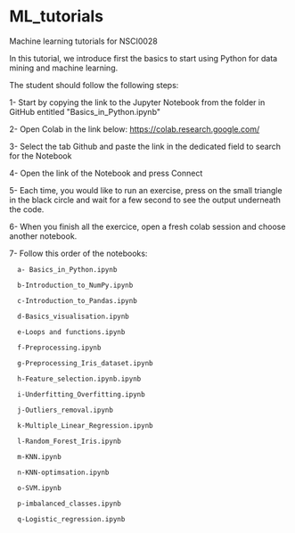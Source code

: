# ML_tutorials
Machine learning tutorials for NSCI0028

In this tutorial, we introduce first the basics to start using Python for data mining and machine learning.

The student should follow the following steps:

1- Start by copying the link to the Jupyter Notebook from the folder in GitHub entitled "Basics_in_Python.ipynb"

2- Open Colab in the link below:
https://colab.research.google.com/

3- Select the tab Github and paste the link in the dedicated field to search for the Notebook

4- Open the link of the Notebook and press Connect

5- Each time, you would like to run an exercise, press on the small triangle in the black circle and wait for a few second to see the output underneath the code.

6- When you finish all the exercice, open a fresh colab session and choose another notebook.

7- Follow this order of the notebooks:

      a- Basics_in_Python.ipynb

      b-Introduction_to_NumPy.ipynb

      c-Introduction_to_Pandas.ipynb

      d-Basics_visualisation.ipynb

      e-Loops and functions.ipynb

      f-Preprocessing.ipynb
      
      g-Preprocessing_Iris_dataset.ipynb
     
      h-Feature_selection.ipynb.ipynb
      
      i-Underfitting_Overfitting.ipynb
      
      j-Outliers_removal.ipynb

      k-Multiple_Linear_Regression.ipynb
     
      l-Random_Forest_Iris.ipynb
      
      m-KNN.ipynb
      
      n-KNN-optimsation.ipynb
      
      o-SVM.ipynb
      
      p-imbalanced_classes.ipynb
        
      q-Logistic_regression.ipynb



